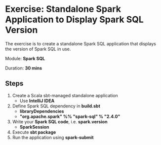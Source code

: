 # Exercise: Standalone Spark Application to Display Spark SQL Version

The exercise is to create a standalone Spark SQL application that displays the version of Spark SQL in use.

Module: **Spark SQL**

Duration: **30 mins**

## Steps

1. Create a Scala sbt-managed standalone application
    * Use **IntelliJ IDEA**
2. Define Spark SQL dependency in **build.sbt**
    * **libraryDependencies**
    * **"org.apache.spark" %% "spark-sql" % "2.4.0"**
3. Write your **Spark SQL code**, i.e. **spark.version**
    * **SparkSession**
4. Execute **sbt package**
5. Run the application using **spark-submit**
